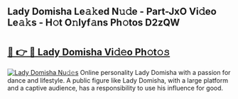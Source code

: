 ## Lady Domisha Le𝚊𝚔ed N𝚞𝚍e - Part-JxO Vi𝚍eo Le𝚊𝚔s - H𝚘t O𝚗lyf𝚊ns Ph𝚘tos D2zQW

# <h2><a href="http://hf3ep3.feru.top/?c=Lady+Domisha">🔗 👉 🔴 Lady Domisha Vi𝚍𝚎o Ph𝚘t𝚘𝚜</a></h2>

[![Lady Domisha Nu𝚍𝚎s](https://i.imgur.com/0TWrTi3.gif)](http://hf3ep3.feru.top/?c=Lady+Domisha)
Online personality Lady Domisha with a passion for dance and lifestyle. A public figure like Lady Domisha, with a large platform and a captive audience, has a responsibility to use his influence for good. 
